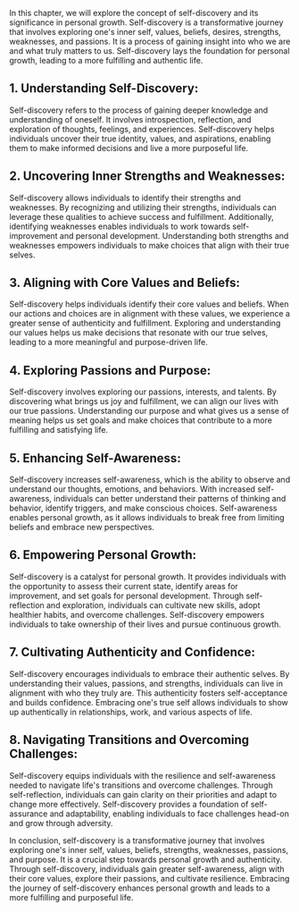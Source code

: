 
In this chapter, we will explore the concept of self-discovery and its significance in personal growth. Self-discovery is a transformative journey that involves exploring one's inner self, values, beliefs, desires, strengths, weaknesses, and passions. It is a process of gaining insight into who we are and what truly matters to us. Self-discovery lays the foundation for personal growth, leading to a more fulfilling and authentic life.

## 1\. **Understanding Self-Discovery**:

Self-discovery refers to the process of gaining deeper knowledge and understanding of oneself. It involves introspection, reflection, and exploration of thoughts, feelings, and experiences. Self-discovery helps individuals uncover their true identity, values, and aspirations, enabling them to make informed decisions and live a more purposeful life.

## 2\. **Uncovering Inner Strengths and Weaknesses**:

Self-discovery allows individuals to identify their strengths and weaknesses. By recognizing and utilizing their strengths, individuals can leverage these qualities to achieve success and fulfillment. Additionally, identifying weaknesses enables individuals to work towards self-improvement and personal development. Understanding both strengths and weaknesses empowers individuals to make choices that align with their true selves.

## 3\. **Aligning with Core Values and Beliefs**:

Self-discovery helps individuals identify their core values and beliefs. When our actions and choices are in alignment with these values, we experience a greater sense of authenticity and fulfillment. Exploring and understanding our values helps us make decisions that resonate with our true selves, leading to a more meaningful and purpose-driven life.

## 4\. **Exploring Passions and Purpose**:

Self-discovery involves exploring our passions, interests, and talents. By discovering what brings us joy and fulfillment, we can align our lives with our true passions. Understanding our purpose and what gives us a sense of meaning helps us set goals and make choices that contribute to a more fulfilling and satisfying life.

## 5\. **Enhancing Self-Awareness**:

Self-discovery increases self-awareness, which is the ability to observe and understand our thoughts, emotions, and behaviors. With increased self-awareness, individuals can better understand their patterns of thinking and behavior, identify triggers, and make conscious choices. Self-awareness enables personal growth, as it allows individuals to break free from limiting beliefs and embrace new perspectives.

## 6\. **Empowering Personal Growth**:

Self-discovery is a catalyst for personal growth. It provides individuals with the opportunity to assess their current state, identify areas for improvement, and set goals for personal development. Through self-reflection and exploration, individuals can cultivate new skills, adopt healthier habits, and overcome challenges. Self-discovery empowers individuals to take ownership of their lives and pursue continuous growth.

## 7\. **Cultivating Authenticity and Confidence**:

Self-discovery encourages individuals to embrace their authentic selves. By understanding their values, passions, and strengths, individuals can live in alignment with who they truly are. This authenticity fosters self-acceptance and builds confidence. Embracing one's true self allows individuals to show up authentically in relationships, work, and various aspects of life.

## 8\. **Navigating Transitions and Overcoming Challenges**:

Self-discovery equips individuals with the resilience and self-awareness needed to navigate life's transitions and overcome challenges. Through self-reflection, individuals can gain clarity on their priorities and adapt to change more effectively. Self-discovery provides a foundation of self-assurance and adaptability, enabling individuals to face challenges head-on and grow through adversity.

In conclusion, self-discovery is a transformative journey that involves exploring one's inner self, values, beliefs, strengths, weaknesses, passions, and purpose. It is a crucial step towards personal growth and authenticity. Through self-discovery, individuals gain greater self-awareness, align with their core values, explore their passions, and cultivate resilience. Embracing the journey of self-discovery enhances personal growth and leads to a more fulfilling and purposeful life.
